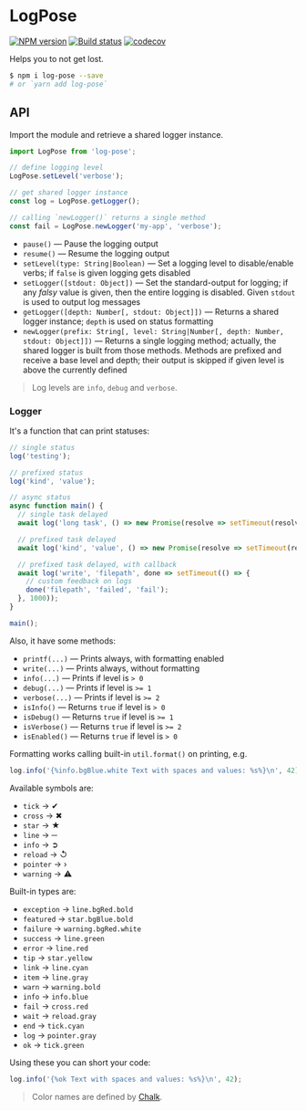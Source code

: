 # LogPose

[![NPM version](https://badge.fury.io/js/log-pose.png)](http://badge.fury.io/js/log-pose)
[![Build status](https://github.com/pateketrueke/log-pose/workflows/build/badge.svg)](https://github.com/pateketrueke/log-pose/actions)
[![codecov](https://codecov.io/gh/pateketrueke/log-pose/branch/master/graph/badge.svg)](https://codecov.io/gh/pateketrueke/log-pose)


Helps you to not get lost.

```bash
$ npm i log-pose --save
# or `yarn add log-pose`
```

## API

Import the module and retrieve a shared logger instance.

```js
import LogPose from 'log-pose';

// define logging level
LogPose.setLevel('verbose');

// get shared logger instance
const log = LogPose.getLogger();

// calling `newLogger()` returns a single method
const fail = LogPose.newLogger('my-app', 'verbose');
```

- `pause()` &mdash; Pause the logging output
- `resume()` &mdash; Resume the logging output
- `setLevel(type: String|Boolean)` &mdash; Set a logging level to disable/enable verbs; if `false` is given logging gets disabled
- `setLogger([stdout: Object])` &mdash; Set the standard-output for logging; if any _falsy_ value is given, then the entire logging is disabled. Given `stdout` is used to output log messages
- `getLogger([depth: Number[, stdout: Object]])` &mdash; Returns a shared logger instance; `depth` is used on status formatting
- `newLogger(prefix: String[, level: String|Number[, depth: Number, stdout: Object]])` &mdash; Returns a single logging method; actually, the shared logger is built from those methods. Methods are prefixed and receive a base level and depth; their output is skipped if given level is above the currently defined

> Log levels are `info`, `debug` and `verbose`.

### Logger

It's a function that can print statuses:

```js
// single status
log('testing');

// prefixed status
log('kind', 'value');

// async status
async function main() {
  // single task delayed
  await log('long task', () => new Promise(resolve => setTimeout(resolve, 1000)));

  // prefixed task delayed
  await log('kind', 'value', () => new Promise(resolve => setTimeout(resolve, 1000)));

  // prefixed task delayed, with callback
  await log('write', 'filepath', done => setTimeout(() => {
    // custom feedback on logs
    done('filepath', 'failed', 'fail');
  }, 1000));
}

main();
```

Also, it have some methods:

- `printf(...)` &mdash; Prints always, with formatting enabled
- `write(...)` &mdash; Prints always, without formatting
- `info(...)` &mdash; Prints if level is `> 0`
- `debug(...)` &mdash; Prints if level is `>= 1`
- `verbose(...)` &mdash; Prints if level is `>= 2`
- `isInfo()` &mdash; Returns `true` if level is `> 0`
- `isDebug()` &mdash; Returns `true` if level is `>= 1`
- `isVerbose()` &mdash; Returns `true` if level is `>= 2`
- `isEnabled()` &mdash; Returns `true` if level is `> 0`

Formatting works calling built-in `util.format()` on printing, e.g.

```js
log.info('{%info.bgBlue.white Text with spaces and values: %s%}\n', 42);
```

Available symbols are:

- `tick` &rarr; ✔
- `cross` &rarr; ✖
- `star` &rarr; ★
- `line` &rarr; ─
- `info` &rarr; ➲
- `reload` &rarr; ↺
- `pointer` &rarr; ›
- `warning` &rarr; ⚠

Built-in types are:

- `exception` &rarr; `line.bgRed.bold`
- `featured` &rarr; `star.bgBlue.bold`
- `failure` &rarr; `warning.bgRed.white`
- `success` &rarr; `line.green`
- `error` &rarr; `line.red`
- `tip` &rarr; `star.yellow`
- `link` &rarr; `line.cyan`
- `item` &rarr; `line.gray`
- `warn` &rarr; `warning.bold`
- `info` &rarr; `info.blue`
- `fail` &rarr; `cross.red`
- `wait` &rarr; `reload.gray`
- `end` &rarr; `tick.cyan`
- `log` &rarr; `pointer.gray`
- `ok` &rarr; `tick.green`

Using these you can short your code:

```js
log.info('{%ok Text with spaces and values: %s%}\n', 42);
```

> Color names are defined by [Chalk](https://github.com/chalk/chalk).
